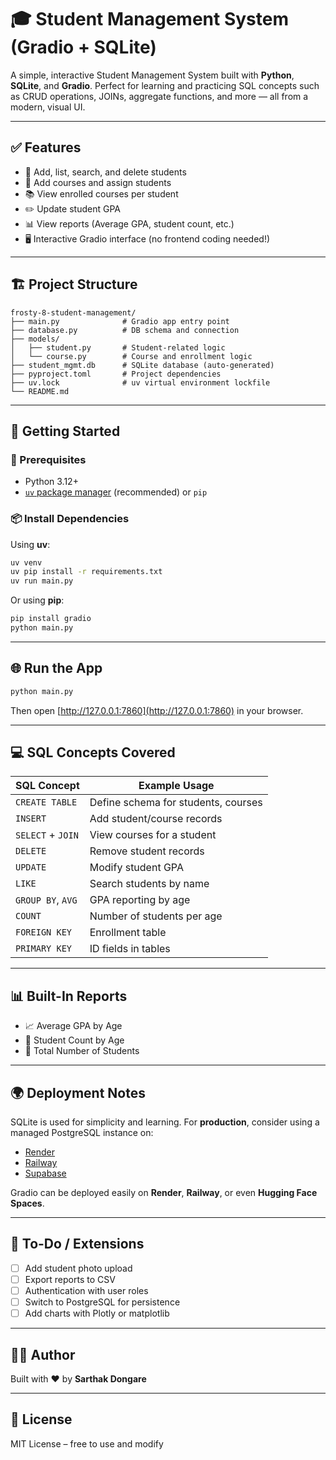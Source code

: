 # 🎓 Student Management System (Gradio + SQLite)

A simple, interactive Student Management System built with **Python**, **SQLite**, and **Gradio**. Perfect for learning and practicing SQL concepts such as CRUD operations, JOINs, aggregate functions, and more — all from a modern, visual UI.

---

## ✅ Features

- 🧑 Add, list, search, and delete students
- 📘 Add courses and assign students
- 📚 View enrolled courses per student
- ✏️ Update student GPA
- 📊 View reports (Average GPA, student count, etc.)
- 🖥️ Interactive Gradio interface (no frontend coding needed!)

---

## 🏗️ Project Structure

```
frosty-8-student-management/
├── main.py              # Gradio app entry point
├── database.py          # DB schema and connection
├── models/
│   ├── student.py       # Student-related logic
│   └── course.py        # Course and enrollment logic
├── student_mgmt.db      # SQLite database (auto-generated)
├── pyproject.toml       # Project dependencies
├── uv.lock              # uv virtual environment lockfile
└── README.md
```

---

## 🚀 Getting Started

### 🔧 Prerequisites
- Python 3.12+
- [`uv` package manager](https://github.com/astral-sh/uv) (recommended) or `pip`

### 📦 Install Dependencies

Using **uv**:
```bash
uv venv
uv pip install -r requirements.txt
uv run main.py
```

Or using **pip**:
```bash
pip install gradio
python main.py
```

---

## 🌐 Run the App

```bash
python main.py
```

Then open [http://127.0.0.1:7860](http://127.0.0.1:7860) in your browser.

---

## 💻 SQL Concepts Covered

| SQL Concept        | Example Usage                       |
|--------------------|-------------------------------------|
| `CREATE TABLE`     | Define schema for students, courses |
| `INSERT`           | Add student/course records          |
| `SELECT` + `JOIN`  | View courses for a student          |
| `DELETE`           | Remove student records              |
| `UPDATE`           | Modify student GPA                  |
| `LIKE`             | Search students by name             |
| `GROUP BY`, `AVG`  | GPA reporting by age                |
| `COUNT`            | Number of students per age          |
| `FOREIGN KEY`      | Enrollment table                    |
| `PRIMARY KEY`      | ID fields in tables                 |

---

## 📊 Built-In Reports

- 📈 Average GPA by Age
- 👥 Student Count by Age
- 🔢 Total Number of Students

---

## 🌍 Deployment Notes

SQLite is used for simplicity and learning. For **production**, consider using a managed PostgreSQL instance on:
- [Render](https://render.com)
- [Railway](https://railway.app)
- [Supabase](https://supabase.io)

Gradio can be deployed easily on **Render**, **Railway**, or even **Hugging Face Spaces**.

---

## 📌 To-Do / Extensions

- [ ] Add student photo upload
- [ ] Export reports to CSV
- [ ] Authentication with user roles
- [ ] Switch to PostgreSQL for persistence
- [ ] Add charts with Plotly or matplotlib

---

## 🧑‍💻 Author

Built with ❤️ by **Sarthak Dongare**

---

## 📄 License

MIT License – free to use and modify
